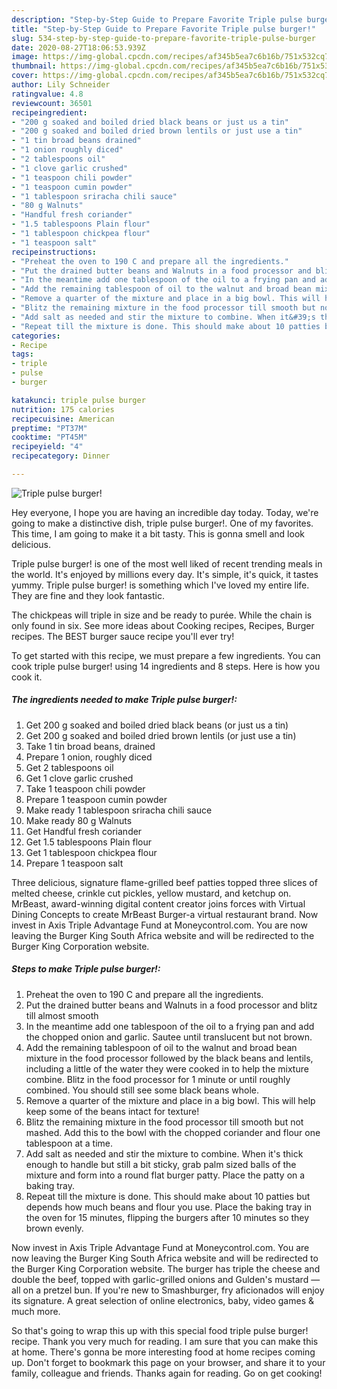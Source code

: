 ```yaml
---
description: "Step-by-Step Guide to Prepare Favorite Triple pulse burger!"
title: "Step-by-Step Guide to Prepare Favorite Triple pulse burger!"
slug: 534-step-by-step-guide-to-prepare-favorite-triple-pulse-burger
date: 2020-08-27T18:06:53.939Z
image: https://img-global.cpcdn.com/recipes/af345b5ea7c6b16b/751x532cq70/triple-pulse-burger-recipe-main-photo.jpg
thumbnail: https://img-global.cpcdn.com/recipes/af345b5ea7c6b16b/751x532cq70/triple-pulse-burger-recipe-main-photo.jpg
cover: https://img-global.cpcdn.com/recipes/af345b5ea7c6b16b/751x532cq70/triple-pulse-burger-recipe-main-photo.jpg
author: Lily Schneider
ratingvalue: 4.8
reviewcount: 36501
recipeingredient:
- "200 g soaked and boiled dried black beans or just us a tin"
- "200 g soaked and boiled dried brown lentils or just use a tin"
- "1 tin broad beans drained"
- "1 onion roughly diced"
- "2 tablespoons oil"
- "1 clove garlic crushed"
- "1 teaspoon chili powder"
- "1 teaspoon cumin powder"
- "1 tablespoon sriracha chili sauce"
- "80 g Walnuts"
- "Handful fresh coriander"
- "1.5 tablespoons Plain flour"
- "1 tablespoon chickpea flour"
- "1 teaspoon salt"
recipeinstructions:
- "Preheat the oven to 190 C and prepare all the ingredients."
- "Put the drained butter beans and Walnuts in a food processor and blitz till almost smooth"
- "In the meantime add one tablespoon of the oil to a frying pan and add the chopped onion and garlic. Sautee until translucent but not brown."
- "Add the remaining tablespoon of oil to the walnut and broad bean mixture in the food processor followed by the black beans and lentils, including a little of the water they were cooked in to help the mixture combine. Blitz in the food processor for 1 minute or until roughly combined. You should still see some black beans whole."
- "Remove a quarter of the mixture and place in a big bowl. This will help keep some of the beans intact for texture!"
- "Blitz the remaining mixture in the food processor till smooth but not mashed. Add this to the bowl with the chopped coriander and flour one tablespoon at a time."
- "Add salt as needed and stir the mixture to combine. When it&#39;s thick enough to handle but still a bit sticky, grab palm sized balls of the mixture and form into a round flat burger patty. Place the patty on a baking tray."
- "Repeat till the mixture is done. This should make about 10 patties but depends how much beans and flour you use. Place the baking tray in the oven for 15 minutes, flipping the burgers after 10 minutes so they brown evenly."
categories:
- Recipe
tags:
- triple
- pulse
- burger

katakunci: triple pulse burger 
nutrition: 175 calories
recipecuisine: American
preptime: "PT37M"
cooktime: "PT45M"
recipeyield: "4"
recipecategory: Dinner

---
```



![Triple pulse burger!](https://img-global.cpcdn.com/recipes/af345b5ea7c6b16b/751x532cq70/triple-pulse-burger-recipe-main-photo.jpg)

Hey everyone, I hope you are having an incredible day today. Today, we're going to make a distinctive dish, triple pulse burger!. One of my favorites. This time, I am going to make it a bit tasty. This is gonna smell and look delicious.

Triple pulse burger! is one of the most well liked of recent trending meals in the world. It's enjoyed by millions every day. It's simple, it's quick, it tastes yummy. Triple pulse burger! is something which I've loved my entire life. They are fine and they look fantastic.

The chickpeas will triple in size and be ready to purée. While the chain is only found in six. See more ideas about Cooking recipes, Recipes, Burger recipes. The BEST burger sauce recipe you&#39;ll ever try!


To get started with this recipe, we must prepare a few ingredients. You can cook triple pulse burger! using 14 ingredients and 8 steps. Here is how you cook it.

<!--inarticleads1-->

##### The ingredients needed to make Triple pulse burger!:

1. Get 200 g soaked and boiled dried black beans (or just us a tin)
1. Get 200 g soaked and boiled dried brown lentils (or just use a tin)
1. Take 1 tin broad beans, drained
1. Prepare 1 onion, roughly diced
1. Get 2 tablespoons oil
1. Get 1 clove garlic crushed
1. Take 1 teaspoon chili powder
1. Prepare 1 teaspoon cumin powder
1. Make ready 1 tablespoon sriracha chili sauce
1. Make ready 80 g Walnuts
1. Get Handful fresh coriander
1. Get 1.5 tablespoons Plain flour
1. Get 1 tablespoon chickpea flour
1. Prepare 1 teaspoon salt


Three delicious, signature flame-grilled beef patties topped three slices of melted cheese, crinkle cut pickles, yellow mustard, and ketchup on. MrBeast, award-winning digital content creator joins forces with Virtual Dining Concepts to create MrBeast Burger-a virtual restaurant brand. Now invest in Axis Triple Advantage Fund at Moneycontrol.com. You are now leaving the Burger King South Africa website and will be redirected to the Burger King Corporation website. 

<!--inarticleads2-->

##### Steps to make Triple pulse burger!:

1. Preheat the oven to 190 C and prepare all the ingredients.
1. Put the drained butter beans and Walnuts in a food processor and blitz till almost smooth
1. In the meantime add one tablespoon of the oil to a frying pan and add the chopped onion and garlic. Sautee until translucent but not brown.
1. Add the remaining tablespoon of oil to the walnut and broad bean mixture in the food processor followed by the black beans and lentils, including a little of the water they were cooked in to help the mixture combine. Blitz in the food processor for 1 minute or until roughly combined. You should still see some black beans whole.
1. Remove a quarter of the mixture and place in a big bowl. This will help keep some of the beans intact for texture!
1. Blitz the remaining mixture in the food processor till smooth but not mashed. Add this to the bowl with the chopped coriander and flour one tablespoon at a time.
1. Add salt as needed and stir the mixture to combine. When it&#39;s thick enough to handle but still a bit sticky, grab palm sized balls of the mixture and form into a round flat burger patty. Place the patty on a baking tray.
1. Repeat till the mixture is done. This should make about 10 patties but depends how much beans and flour you use. Place the baking tray in the oven for 15 minutes, flipping the burgers after 10 minutes so they brown evenly.


Now invest in Axis Triple Advantage Fund at Moneycontrol.com. You are now leaving the Burger King South Africa website and will be redirected to the Burger King Corporation website. The burger has triple the cheese and double the beef, topped with garlic-grilled onions and Gulden&#39;s mustard — all on a pretzel bun. If you&#39;re new to Smashburger, fry aficionados will enjoy its signature. A great selection of online electronics, baby, video games &amp; much more. 

So that's going to wrap this up with this special food triple pulse burger! recipe. Thank you very much for reading. I am sure that you can make this at home. There's gonna be more interesting food at home recipes coming up. Don't forget to bookmark this page on your browser, and share it to your family, colleague and friends. Thanks again for reading. Go on get cooking!
